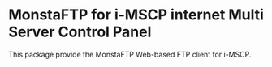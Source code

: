 # MonstaFTP for i-MSCP internet Multi Server Control Panel

This package provide the MonstaFTP Web-based FTP client for i-MSCP.
